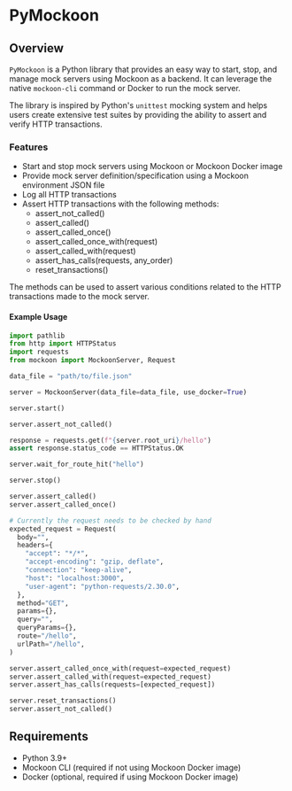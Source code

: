 # PyMockoon

## Overview

`PyMockoon` is a Python library that provides an easy way to start, stop, and manage mock servers using Mockoon as a backend. It can leverage the native `mockoon-cli` command or Docker to run the mock server.

The library is inspired by Python's `unittest` mocking system and helps users create extensive test suites by providing the ability to assert and verify HTTP transactions.

### Features

- Start and stop mock servers using Mockoon or Mockoon Docker image
- Provide mock server definition/specification using a Mockoon environment JSON file
- Log all HTTP transactions
- Assert HTTP transactions with the following methods:
  - assert_not_called()
  - assert_called()
  - assert_called_once()
  - assert_called_once_with(request)
  - assert_called_with(request)
  - assert_has_calls(requests, any_order)
  - reset_transactions()

The methods can be used to assert various conditions related to the HTTP transactions made to the mock server.

#### Example Usage

```python
import pathlib
from http import HTTPStatus
import requests
from mockoon import MockoonServer, Request

data_file = "path/to/file.json"

server = MockoonServer(data_file=data_file, use_docker=True)

server.start()

server.assert_not_called()

response = requests.get(f"{server.root_uri}/hello")
assert response.status_code == HTTPStatus.OK

server.wait_for_route_hit("hello")

server.stop()

server.assert_called()
server.assert_called_once()

# Currently the request needs to be checked by hand
expected_request = Request(
  body="",
  headers={
    "accept": "*/*",
    "accept-encoding": "gzip, deflate",
    "connection": "keep-alive",
    "host": "localhost:3000",
    "user-agent": "python-requests/2.30.0",
  },
  method="GET",
  params={},
  query="",
  queryParams={},
  route="/hello",
  urlPath="/hello",
)

server.assert_called_once_with(request=expected_request)
server.assert_called_with(request=expected_request)
server.assert_has_calls(requests=[expected_request])

server.reset_transactions()
server.assert_not_called()
```

## Requirements

- Python 3.9+
- Mockoon CLI (required if not using Mockoon Docker image)
- Docker (optional, required if using Mockoon Docker image)
